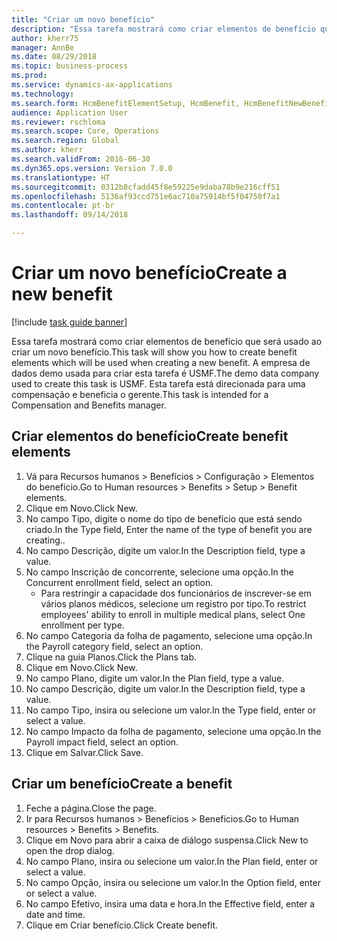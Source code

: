 ```yaml
--- 
title: "Criar um novo benefício"
description: "Essa tarefa mostrará como criar elementos de benefício que será usado ao criar um novo benefício."
author: kherr75
manager: AnnBe
ms.date: 08/29/2018
ms.topic: business-process
ms.prod: 
ms.service: dynamics-ax-applications
ms.technology: 
ms.search.form: HcmBenefitElementSetup, HcmBenefit, HcmBenefitNewBenefit, HcmBenefitPlanLookup
audience: Application User
ms.reviewer: rschloma
ms.search.scope: Core, Operations
ms.search.region: Global
ms.author: kherr
ms.search.validFrom: 2016-06-30
ms.dyn365.ops.version: Version 7.0.0
ms.translationtype: HT
ms.sourcegitcommit: 0312b8cfadd45f8e59225e9daba78b9e216cff51
ms.openlocfilehash: 5136af93ccd751e6ac710a75914bf5f04750f7a1
ms.contentlocale: pt-br
ms.lasthandoff: 09/14/2018

---
```

# <a name="create-a-new-benefit"></a><span data-ttu-id="2e8b4-103">Criar um novo benefício</span><span class="sxs-lookup"><span data-stu-id="2e8b4-103">Create a new benefit</span></span>

[!include [task guide banner](../../includes/task-guide-banner.md)]

<span data-ttu-id="2e8b4-104">Essa tarefa mostrará como criar elementos de benefício que será usado ao criar um novo benefício.</span><span class="sxs-lookup"><span data-stu-id="2e8b4-104">This task will show you how to create benefit elements which will be used when creating a new benefit.</span></span> <span data-ttu-id="2e8b4-105">A empresa de dados demo usada para criar esta tarefa é USMF.</span><span class="sxs-lookup"><span data-stu-id="2e8b4-105">The demo data company used to create this task is USMF.</span></span> <span data-ttu-id="2e8b4-106">Esta tarefa está direcionada para uma compensação e beneficia o gerente.</span><span class="sxs-lookup"><span data-stu-id="2e8b4-106">This task is intended for a Compensation and Benefits manager.</span></span>


## <a name="create-benefit-elements"></a><span data-ttu-id="2e8b4-107">Criar elementos do benefício</span><span class="sxs-lookup"><span data-stu-id="2e8b4-107">Create benefit elements</span></span>
1. <span data-ttu-id="2e8b4-108">Vá para Recursos humanos > Benefícios > Configuração > Elementos do benefício.</span><span class="sxs-lookup"><span data-stu-id="2e8b4-108">Go to Human resources > Benefits > Setup > Benefit elements.</span></span>
2. <span data-ttu-id="2e8b4-109">Clique em Novo.</span><span class="sxs-lookup"><span data-stu-id="2e8b4-109">Click New.</span></span>
3. <span data-ttu-id="2e8b4-110">No campo Tipo, digite o nome do tipo de benefício que está sendo criado.</span><span class="sxs-lookup"><span data-stu-id="2e8b4-110">In the Type field, Enter the name of the type of benefit you are creating..</span></span>
4. <span data-ttu-id="2e8b4-111">No campo Descrição, digite um valor.</span><span class="sxs-lookup"><span data-stu-id="2e8b4-111">In the Description field, type a value.</span></span>
5. <span data-ttu-id="2e8b4-112">No campo Inscrição de concorrente, selecione uma opção.</span><span class="sxs-lookup"><span data-stu-id="2e8b4-112">In the Concurrent enrollment field, select an option.</span></span>
    * <span data-ttu-id="2e8b4-113">Para restringir a capacidade dos funcionários de inscrever-se em vários planos médicos, selecione um registro por tipo.</span><span class="sxs-lookup"><span data-stu-id="2e8b4-113">To restrict employees' ability to enroll in multiple medical plans, select One enrollment per type.</span></span>  
6. <span data-ttu-id="2e8b4-114">No campo Categoria da folha de pagamento, selecione uma opção.</span><span class="sxs-lookup"><span data-stu-id="2e8b4-114">In the Payroll category field, select an option.</span></span>
7. <span data-ttu-id="2e8b4-115">Clique na guia Planos.</span><span class="sxs-lookup"><span data-stu-id="2e8b4-115">Click the Plans tab.</span></span>
8. <span data-ttu-id="2e8b4-116">Clique em Novo.</span><span class="sxs-lookup"><span data-stu-id="2e8b4-116">Click New.</span></span>
9. <span data-ttu-id="2e8b4-117">No campo Plano, digite um valor.</span><span class="sxs-lookup"><span data-stu-id="2e8b4-117">In the Plan field, type a value.</span></span>
10. <span data-ttu-id="2e8b4-118">No campo Descrição, digite um valor.</span><span class="sxs-lookup"><span data-stu-id="2e8b4-118">In the Description field, type a value.</span></span>
11. <span data-ttu-id="2e8b4-119">No campo Tipo, insira ou selecione um valor.</span><span class="sxs-lookup"><span data-stu-id="2e8b4-119">In the Type field, enter or select a value.</span></span>
12. <span data-ttu-id="2e8b4-120">No campo Impacto da folha de pagamento, selecione uma opção.</span><span class="sxs-lookup"><span data-stu-id="2e8b4-120">In the Payroll impact field, select an option.</span></span>
13. <span data-ttu-id="2e8b4-121">Clique em Salvar.</span><span class="sxs-lookup"><span data-stu-id="2e8b4-121">Click Save.</span></span>

## <a name="create-a-benefit"></a><span data-ttu-id="2e8b4-122">Criar um benefício</span><span class="sxs-lookup"><span data-stu-id="2e8b4-122">Create a benefit</span></span>
1. <span data-ttu-id="2e8b4-123">Feche a página.</span><span class="sxs-lookup"><span data-stu-id="2e8b4-123">Close the page.</span></span>
2. <span data-ttu-id="2e8b4-124">Ir para Recursos humanos > Benefícios > Benefícios.</span><span class="sxs-lookup"><span data-stu-id="2e8b4-124">Go to Human resources > Benefits > Benefits.</span></span>
3. <span data-ttu-id="2e8b4-125">Clique em Novo para abrir a caixa de diálogo suspensa.</span><span class="sxs-lookup"><span data-stu-id="2e8b4-125">Click New to open the drop dialog.</span></span>
4. <span data-ttu-id="2e8b4-126">No campo Plano, insira ou selecione um valor.</span><span class="sxs-lookup"><span data-stu-id="2e8b4-126">In the Plan field, enter or select a value.</span></span>
5. <span data-ttu-id="2e8b4-127">No campo Opção, insira ou selecione um valor.</span><span class="sxs-lookup"><span data-stu-id="2e8b4-127">In the Option field, enter or select a value.</span></span>
6. <span data-ttu-id="2e8b4-128">No campo Efetivo, insira uma data e hora.</span><span class="sxs-lookup"><span data-stu-id="2e8b4-128">In the Effective field, enter a date and time.</span></span>
7. <span data-ttu-id="2e8b4-129">Clique em Criar benefício.</span><span class="sxs-lookup"><span data-stu-id="2e8b4-129">Click Create benefit.</span></span>


